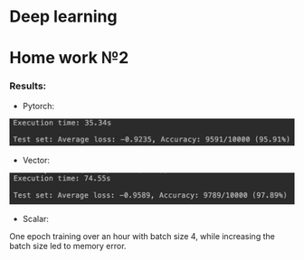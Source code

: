# Deep learning
# Home work №2

### Results:

- Pytorch:

![pytorch](./imgs/torch.png)

- Vector:

![vector](./imgs/vector.png)

- Scalar:

One epoch training over an hour with batch size 4, while increasing
the batch size led to memory error.